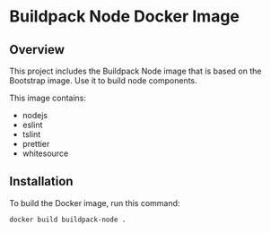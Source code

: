 # Buildpack Node Docker Image

## Overview

This project includes the Buildpack Node image that is based on the Bootstrap image. Use it to build node components.

This image contains:

- nodejs
- eslint
- tslint
- prettier
- whitesource

## Installation

To build the Docker image, run this command:

```bash
docker build buildpack-node .
```
